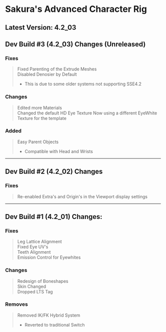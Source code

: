 # Sakura's Advanced Character Rig
Latest Version: 4.2_03
--------

## Dev Build #3 (4.2_03) Changes (Unreleased)

### Fixes
> Fixed Parenting of the Extrude Meshes<br>
> Disabled Denosier by Default
> - This is due to some older systems not supporting SSE4.2<br>

### Changes
> Edited more Materials<br>
> Changed the default HD Eye Texture 
> Now using a different EyeWhite Texture for the template

### Added
> Easy Parent Objects<br>
> - Compatible with Head and Wrists

---

## Dev Build #2 (4.2_02) Changes

### Fixes
> Re-enabled Extra's and Origin's in the Viewport display settings<br>

---

## Dev Build #1 (4.2_01) Changes:

### Fixes
> Leg Lattice Alignment<br>
> Fixed Eye UV's<br>
> Teeth Alignment<br>
> Emission Control for Eyewhites<br>

### Changes
> Redesign of Boneshapes<br>
> Skin Changed<br>
> Dropped LTS Tag<br>

### Removes
> Removed IK/FK Hybrid System<br>
> - Reverted to traditional Switch
